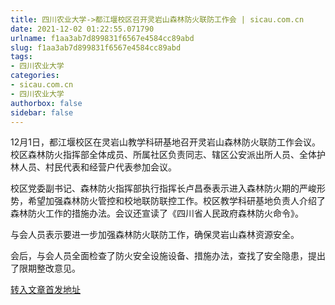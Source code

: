 ```yaml
---
title: 四川农业大学->都江堰校区召开灵岩山森林防火联防工作会 | sicau.com.cn
date: 2021-12-02 01:22:55.071790
urlname: f1aa3ab7d899831f6567e4584cc89abd
slug: f1aa3ab7d899831f6567e4584cc89abd
tags: 
- 四川农业大学
categories:
- sicau.com.cn
- 四川农业大学
authorbox: false
sidebar: false
---
```

12月1日，都江堰校区在灵岩山教学科研基地召开灵岩山森林防火联防工作会议。校区森林防火指挥部全体成员、所属社区负责同志、辖区公安派出所人员、全体护林人员、村民代表和经营户代表参加会议。

校区党委副书记、森林防火指挥部执行指挥长卢昌泰表示进入森林防火期的严峻形势，希望加强森林防火管控和校地联防联控工作。校区教学科研基地负责人介绍了森林防火工作的措施办法。会议还宣读了《四川省人民政府森林防火命令》。
<!--more-->
与会人员表示要进一步加强森林防火联防工作，确保灵岩山森林资源安全。

会后，与会人员全面检查了防火安全设施设备、措施办法，查找了安全隐患，提出了限期整改意见。



[转入文章首发地址](https://news.sicau.edu.cn/info/1078/65774.htm)